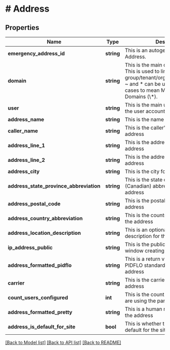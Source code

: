# # Address

## Properties

Name | Type | Description | Notes
------------ | ------------- | ------------- | -------------
**emergency_address_id** | **string** | This is an autogenerated ID for the Address. |
**domain** | **string** | This is the main organization name. This is used to link resource to its group/tenant/organization/enterprise. ~ and * can be used alone in special cases to mean My Domain (~) and All Domains (\\*). |
**user** | **string** | This is the main user extension for the user account. |
**address_name** | **string** | This is the name label for the address |
**caller_name** | **string** | This is the caller&#39;s name for the address |
**address_line_1** | **string** | This is the address line 1 for the address |
**address_line_2** | **string** | This is the address line 2 for the address | [optional]
**address_city** | **string** | This is the city for the address |
**address_state_province_abbreviation** | **string** | This is the state or province (Canadian) abbreviation for the address |
**address_postal_code** | **string** | This is the postal code for the address |
**address_country_abbreviation** | **string** | This is the country appreviation for the address |
**address_location_description** | **string** | This is an optional location description for the address | [optional]
**ip_address_public** | **string** | This is the public IP of the client window creating the address. | [optional]
**address_formatted_pidflo** | **string** | This is a return value of the formatted PIDFLO standardized value for the address |
**carrier** | **string** | This is the carrier name for the address | [optional]
**count_users_configured** | **int** | This is the count of how many users are using the particular address | [optional] [readonly]
**address_formatted_pretty** | **string** | This is a human readable format of the address | [optional] [readonly]
**address_is_default_for_site** | **bool** | This is whether the address is a default for the site | [optional] [readonly]

[[Back to Model list]](../../README.md#models) [[Back to API list]](../../README.md#endpoints) [[Back to README]](../../README.md)
